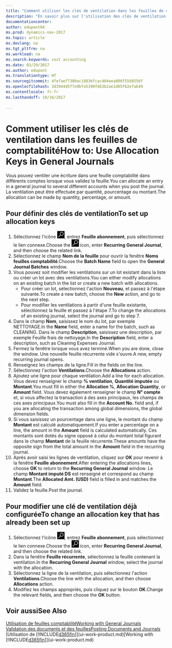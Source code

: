 ```yaml
---
title: "Comment utiliser les clés de ventilation dans les feuilles de comptabilité "
description: "En savoir plus sur l'utilisation des clés de ventilation dans les feuilles."
documentationcenter: 
author: edupont04
ms.prod: dynamics-nav-2017
ms.topic: article
ms.devlang: na
ms.tgt_pltfrm: na
ms.workload: na
ms.search.keywords: cost accounting
ms.date: 03/29/2017
ms.author: edupont
ms.translationtype: HT
ms.sourcegitcommit: 4fefaef7380ac10836fcac404eea006f55d8556f
ms.openlocfilehash: 3d3944d5f7e9bfe5390fd63b2ae1d05f62efab49
ms.contentlocale: fr-fr
ms.lasthandoff: 10/16/2017

---
```

# <a name="how-to-use-allocation-keys-in-general-journals"></a><span data-ttu-id="3c9f1-103">Comment utiliser les clés de ventilation dans les feuilles de comptabilité</span><span class="sxs-lookup"><span data-stu-id="3c9f1-103">How to: Use Allocation Keys in General Journals</span></span>
<span data-ttu-id="3c9f1-104">Vous pouvez ventiler une écriture dans une feuille comptabilité dans différents comptes lorsque vous validez la feuille.</span><span class="sxs-lookup"><span data-stu-id="3c9f1-104">You can allocate an entry in a general journal to several different accounts when you post the journal.</span></span> <span data-ttu-id="3c9f1-105">La ventilation peut être effectuée par quantité, pourcentage ou montant.</span><span class="sxs-lookup"><span data-stu-id="3c9f1-105">The allocation can be made by quantity, percentage, or amount.</span></span>

## <a name="to-set-up-allocation-keys"></a><span data-ttu-id="3c9f1-106">Pour définir des clés de ventilation</span><span class="sxs-lookup"><span data-stu-id="3c9f1-106">To set up allocation keys</span></span>
1. <span data-ttu-id="3c9f1-107">Sélectionnez l'icône ![Page ou état pour la recherche](media/ui-search/search_small.png "Page ou état pour la recherche"), entrez **Feuille abonnement**, puis sélectionnez le lien connexe.</span><span class="sxs-lookup"><span data-stu-id="3c9f1-107">Choose the ![Search for Page or Report](media/ui-search/search_small.png "Search for Page or Report icon") icon, enter **Recurring General Journal**, and then choose the related link.</span></span>
2. <span data-ttu-id="3c9f1-108">Sélectionnez le champ **Nom de la feuille** pour ouvrir la fenêtre **Noms feuilles comptabilité**.</span><span class="sxs-lookup"><span data-stu-id="3c9f1-108">Choose the **Batch Name** field to open the **General Journal Batches** window.</span></span>
3. <span data-ttu-id="3c9f1-109">Vous pouvez soit modifier les ventilations sur un lot existant dans la liste ou créer un lot avec des ventilations.</span><span class="sxs-lookup"><span data-stu-id="3c9f1-109">You can either modify allocations on an existing batch in the list or create a new batch with allocations.</span></span>
   * <span data-ttu-id="3c9f1-110">Pour créer un lot, sélectionnez l'action **Nouveau**, et passez à l'étape suivante.</span><span class="sxs-lookup"><span data-stu-id="3c9f1-110">To create a new batch, choose the **New** action, and go to the next step.</span></span>
   * <span data-ttu-id="3c9f1-111">Pour modifier les ventilations à partir d'une feuille existante, sélectionnez la feuille et passez à l'étape 7.</span><span class="sxs-lookup"><span data-stu-id="3c9f1-111">To change the allocations of an existing journal, select the journal and go to step 7.</span></span>    
4. <span data-ttu-id="3c9f1-112">Dans le champ **Nom**, saisissez le nom du lot, par exemple NETTOYAGE.</span><span class="sxs-lookup"><span data-stu-id="3c9f1-112">In the **Name** field, enter a name for the batch, such as CLEANING.</span></span> <span data-ttu-id="3c9f1-113">Dans le champ **Description**, saisissez une description, par exemple Feuille frais de nettoyage.</span><span class="sxs-lookup"><span data-stu-id="3c9f1-113">In the **Description** field, enter a description, such as Cleaning Expenses Journal.</span></span>
5. <span data-ttu-id="3c9f1-114">Fermez la fenêtre lorsque vous avez terminé.</span><span class="sxs-lookup"><span data-stu-id="3c9f1-114">When you are done, close the window.</span></span> <span data-ttu-id="3c9f1-115">Une nouvelle feuille récurrente vide s'ouvre.</span><span class="sxs-lookup"><span data-stu-id="3c9f1-115">A new, empty recurring journal opens.</span></span>
6. <span data-ttu-id="3c9f1-116">Renseignez les champs de la ligne.</span><span class="sxs-lookup"><span data-stu-id="3c9f1-116">Fill in the fields on the line.</span></span>
7. <span data-ttu-id="3c9f1-117">Sélectionnez l'action **Ventilations**.</span><span class="sxs-lookup"><span data-stu-id="3c9f1-117">Choose the **Allocations** action.</span></span>
8. <span data-ttu-id="3c9f1-118">Ajoutez une ligne pour chaque ventilation.</span><span class="sxs-lookup"><span data-stu-id="3c9f1-118">Add a line for each allocation.</span></span> <span data-ttu-id="3c9f1-119">Vous devez renseigner le champ **% ventilation**, **Quantité imputée** ou **Montant**.</span><span class="sxs-lookup"><span data-stu-id="3c9f1-119">You must fill in either the **Allocation %**, **Allocation Quantity**, or **Amount** field.</span></span> <span data-ttu-id="3c9f1-120">Vous devez également renseigner le champ **N° compte** et, si vous affectez la transaction à des axes principaux, les champs de ces axes principaux.</span><span class="sxs-lookup"><span data-stu-id="3c9f1-120">You must also fill in the **Account No.** field and, if you are allocating the transaction among global dimensions, the global dimension fields.</span></span>
9. <span data-ttu-id="3c9f1-121">Si vous saisissez un pourcentage dans une ligne, le montant du champ **Montant** est calculé automatiquement.</span><span class="sxs-lookup"><span data-stu-id="3c9f1-121">If you enter a percentage on a line, the amount in the **Amount** field is calculated automatically.</span></span> <span data-ttu-id="3c9f1-122">Ces montants sont dotés du signe opposé à celui du montant total figurant dans le champ **Montant** de la feuille récurrente.</span><span class="sxs-lookup"><span data-stu-id="3c9f1-122">These amounts have the opposite sign from the total amount in the **Amount** field in the recurring journal.</span></span>
10. <span data-ttu-id="3c9f1-123">Après avoir saisi les lignes de ventilation, cliquez sur **OK** pour revenir à la fenêtre **Feuille abonnement**.</span><span class="sxs-lookup"><span data-stu-id="3c9f1-123">After entering the allocations lines, choose **OK** to return to the **Recurring General Journal** window.</span></span> <span data-ttu-id="3c9f1-124">Le champ **Montant imputé DS** est renseigné et correspond au champ **Montant**.</span><span class="sxs-lookup"><span data-stu-id="3c9f1-124">The **Allocated Amt. (USD)** field is filled in and matches the **Amount** field.</span></span>
11. <span data-ttu-id="3c9f1-125">Validez la feuille.</span><span class="sxs-lookup"><span data-stu-id="3c9f1-125">Post the journal.</span></span>

## <a name="to-change-an-allocation-key-that-has-already-been-set-up"></a><span data-ttu-id="3c9f1-126">Pour modifier une clé de ventilation déjà configurée</span><span class="sxs-lookup"><span data-stu-id="3c9f1-126">To change an allocation key that has already been set up</span></span>
1. <span data-ttu-id="3c9f1-127">Sélectionnez l'icône ![Page ou état pour la recherche](media/ui-search/search_small.png "Page ou état pour la recherche"), entrez **Feuille abonnement**, puis sélectionnez le lien connexe.</span><span class="sxs-lookup"><span data-stu-id="3c9f1-127">Choose the ![Search for Page or Report](media/ui-search/search_small.png "Search for Page or Report icon") icon, enter **Recurring General Journal**, and then choose the related link.</span></span>
2. <span data-ttu-id="3c9f1-128">Dans la fenêtre **Feuille récurrente**, sélectionnez la feuille contenant la ventilation.</span><span class="sxs-lookup"><span data-stu-id="3c9f1-128">In the **Recurring General Journal** window, select the journal with the allocation.</span></span>
3. <span data-ttu-id="3c9f1-129">Sélectionnez la ligne de la ventilation, puis sélectionnez l'action **Ventilations**.</span><span class="sxs-lookup"><span data-stu-id="3c9f1-129">Choose the line with the allocation, and then choose **Allocations** action.</span></span>
4. <span data-ttu-id="3c9f1-130">Modifiez les champs appropriés, puis cliquez sur le bouton **OK**.</span><span class="sxs-lookup"><span data-stu-id="3c9f1-130">Change the relevant fields, and then choose the **OK** button.</span></span>

## <a name="see-also"></a><span data-ttu-id="3c9f1-131">Voir aussi</span><span class="sxs-lookup"><span data-stu-id="3c9f1-131">See Also</span></span>
[<span data-ttu-id="3c9f1-132">Utilisation de feuilles comptabilité</span><span class="sxs-lookup"><span data-stu-id="3c9f1-132">Working with General Journals</span></span>](ui-work-general-journals.md)  
[<span data-ttu-id="3c9f1-133">Validation des documents et des feuilles</span><span class="sxs-lookup"><span data-stu-id="3c9f1-133">Posting Documents and Journals</span></span>](ui-post-documents-journals.md)  
<span data-ttu-id="3c9f1-134">[Utilisation de [!INCLUDE[d365fin](includes/d365fin_md.md)]](ui-work-product.md)</span><span class="sxs-lookup"><span data-stu-id="3c9f1-134">[Working with [!INCLUDE[d365fin](includes/d365fin_md.md)]](ui-work-product.md)</span></span>

